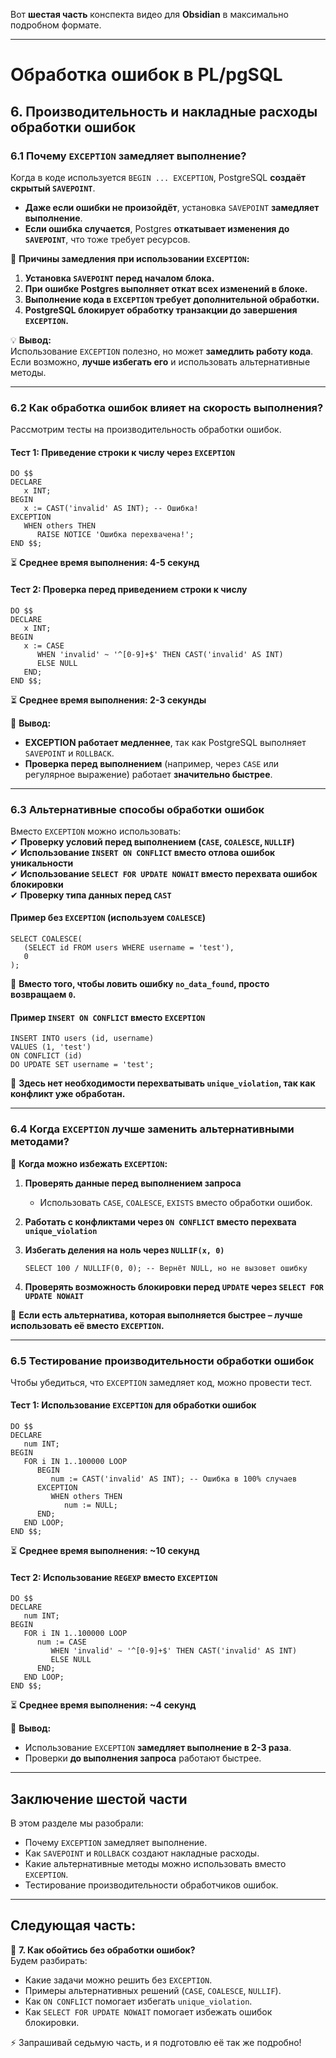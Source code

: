 Вот **шестая часть** конспекта видео для **Obsidian** в максимально подробном формате.

---

# **Обработка ошибок в PL/pgSQL**

## **6. Производительность и накладные расходы обработки ошибок**

### **6.1 Почему `EXCEPTION` замедляет выполнение?**

Когда в коде используется `BEGIN ... EXCEPTION`, PostgreSQL **создаёт скрытый `SAVEPOINT`**.

- **Даже если ошибки не произойдёт**, установка `SAVEPOINT` **замедляет выполнение**.
- **Если ошибка случается**, Postgres **откатывает изменения до `SAVEPOINT`**, что тоже требует ресурсов.

🔹 **Причины замедления при использовании `EXCEPTION`:**

1. **Установка `SAVEPOINT` перед началом блока.**
2. **При ошибке Postgres выполняет откат всех изменений в блоке.**
3. **Выполнение кода в `EXCEPTION` требует дополнительной обработки.**
4. **PostgreSQL блокирует обработку транзакции до завершения `EXCEPTION`.**

💡 **Вывод:**  
Использование `EXCEPTION` полезно, но может **замедлить работу кода**.  
Если возможно, **лучше избегать его** и использовать альтернативные методы.

---

### **6.2 Как обработка ошибок влияет на скорость выполнения?**

Рассмотрим тесты на производительность обработки ошибок.

#### **Тест 1: Приведение строки к числу через `EXCEPTION`**

```plpgsql
DO $$ 
DECLARE
   x INT;
BEGIN
   x := CAST('invalid' AS INT); -- Ошибка!
EXCEPTION
   WHEN others THEN
      RAISE NOTICE 'Ошибка перехвачена!';
END $$;
```

⏳ **Среднее время выполнения: 4-5 секунд**

#### **Тест 2: Проверка перед приведением строки к числу**

```plpgsql
DO $$ 
DECLARE
   x INT;
BEGIN
   x := CASE 
      WHEN 'invalid' ~ '^[0-9]+$' THEN CAST('invalid' AS INT) 
      ELSE NULL 
   END;
END $$;
```

⏳ **Среднее время выполнения: 2-3 секунды**

📌 **Вывод:**

- **EXCEPTION работает медленнее**, так как PostgreSQL выполняет `SAVEPOINT` и `ROLLBACK`.
- **Проверка перед выполнением** (например, через `CASE` или регулярное выражение) работает **значительно быстрее**.

---

### **6.3 Альтернативные способы обработки ошибок**

Вместо `EXCEPTION` можно использовать:  
✔ **Проверку условий перед выполнением (`CASE`, `COALESCE`, `NULLIF`)**  
✔ **Использование `INSERT ON CONFLICT` вместо отлова ошибок уникальности**  
✔ **Использование `SELECT FOR UPDATE NOWAIT` вместо перехвата ошибок блокировки**  
✔ **Проверку типа данных перед `CAST`**

#### **Пример без `EXCEPTION` (используем `COALESCE`)**

```plpgsql
SELECT COALESCE(
   (SELECT id FROM users WHERE username = 'test'), 
   0
);
```

📌 **Вместо того, чтобы ловить ошибку `no_data_found`, просто возвращаем `0`.**

#### **Пример `INSERT ON CONFLICT` вместо `EXCEPTION`**

```plpgsql
INSERT INTO users (id, username) 
VALUES (1, 'test')
ON CONFLICT (id) 
DO UPDATE SET username = 'test';
```

📌 **Здесь нет необходимости перехватывать `unique_violation`, так как конфликт уже обработан.**

---

### **6.4 Когда `EXCEPTION` лучше заменить альтернативными методами?**

🔹 **Когда можно избежать `EXCEPTION`:**

1. **Проверять данные перед выполнением запроса**
    - Использовать `CASE`, `COALESCE`, `EXISTS` вместо обработки ошибок.
2. **Работать с конфликтами через `ON CONFLICT` вместо перехвата `unique_violation`**
3. **Избегать деления на ноль через `NULLIF(x, 0)`**
    
    ```plpgsql
    SELECT 100 / NULLIF(0, 0); -- Вернёт NULL, но не вызовет ошибку
    ```
    
4. **Проверять возможность блокировки перед `UPDATE` через `SELECT FOR UPDATE NOWAIT`**

📌 **Если есть альтернатива, которая выполняется быстрее – лучше использовать её вместо `EXCEPTION`.**

---

### **6.5 Тестирование производительности обработки ошибок**

Чтобы убедиться, что `EXCEPTION` замедляет код, можно провести тест.

#### **Тест 1: Использование `EXCEPTION` для обработки ошибок**

```plpgsql
DO $$ 
DECLARE 
   num INT;
BEGIN
   FOR i IN 1..100000 LOOP
      BEGIN
         num := CAST('invalid' AS INT); -- Ошибка в 100% случаев
      EXCEPTION
         WHEN others THEN
            num := NULL;
      END;
   END LOOP;
END $$;
```

⏳ **Среднее время выполнения: ~10 секунд**

#### **Тест 2: Использование `REGEXP` вместо `EXCEPTION`**

```plpgsql
DO $$ 
DECLARE 
   num INT;
BEGIN
   FOR i IN 1..100000 LOOP
      num := CASE 
         WHEN 'invalid' ~ '^[0-9]+$' THEN CAST('invalid' AS INT) 
         ELSE NULL 
      END;
   END LOOP;
END $$;
```

⏳ **Среднее время выполнения: ~4 секунд**

📌 **Вывод:**

- Использование `EXCEPTION` **замедляет выполнение в 2-3 раза**.
- Проверки **до выполнения запроса** работают быстрее.

---

## **Заключение шестой части**

В этом разделе мы разобрали:

- Почему `EXCEPTION` замедляет выполнение.
- Как `SAVEPOINT` и `ROLLBACK` создают накладные расходы.
- Какие альтернативные методы можно использовать вместо `EXCEPTION`.
- Тестирование производительности обработчиков ошибок.

---

## **Следующая часть:**

🚀 **7. Как обойтись без обработки ошибок?**  
Будем разбирать:

- Какие задачи можно решить без `EXCEPTION`.
- Примеры альтернативных решений (`CASE`, `COALESCE`, `NULLIF`).
- Как `ON CONFLICT` помогает избегать `unique_violation`.
- Как `SELECT FOR UPDATE NOWAIT` помогает избежать ошибок блокировки.

⚡ Запрашивай седьмую часть, и я подготовлю её так же подробно!